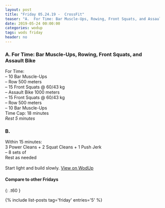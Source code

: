 ```yaml
---
layout: post
title: "Friday 05.24.19 -  CrossFit"
teaser: "A.  For Time: Bar Muscle-Ups, Rowing, Front Squats, and Assault Bike<br/> B.  "
date: 2019-05-24 00:00:00
categories: wodup
tags: wods friday
header: no
---
```



<h3>A.  For Time: Bar Muscle-Ups, Rowing, Front Squats, and Assault Bike</h3>
For Time:<br/>– 10 Bar Muscle-Ups<br/>– Row 500 meters<br/>– 15 Front Squats @ 60/43 kg<br/>– Assault Bike 1000 meters<br/>– 15 Front Squats @ 60/43 kg<br/>– Row 500 meters<br/>– 10 Bar Muscle-Ups<br/>Time Cap: 18 minutes<br/><em>Rest 5 minutes</em>
<h3>B.  </h3>
Within 15 minutes:<br/>
3 Power Cleans + 2 Squat Cleans + 1 Push Jerk<br/>– 8 sets of <br/>Rest as needed<br/><br/>Start light and build slowly.
<a href="https://www.wodup.com/gyms/asphodel/wods/16761" target="blank">View on WodUp</a>


#### Compare to other Fridays
{: .t60 }

{% include list-posts tag='friday' entries='5' %}